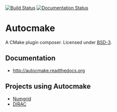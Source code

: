 [![Build Status](https://travis-ci.org/scisoft/autocmake.svg?branch=master)](https://travis-ci.org/scisoft/autocmake/builds) [![Documentation Status](https://readthedocs.org/projects/autocmake/badge/?version=latest)](https://readthedocs.org/projects/autocmake/?badge=latest)


# Autocmake

A CMake plugin composer.
Licensed under [BSD-3](../master/LICENSE).


## Documentation

- http://autocmake.readthedocs.org


## Projects using Autocmake

- [Numgrid](https://github.com/bast/numgrid/)
- [DIRAC](http://diracprogram.org)
